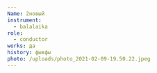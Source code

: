 ```yaml
---
Name: 2новый
instrument:
  - balalaika
role:
  - conductor
works: да
history: фывфы
photo: /uploads/photo_2021-02-09-19.50.22.jpeg
---
```

